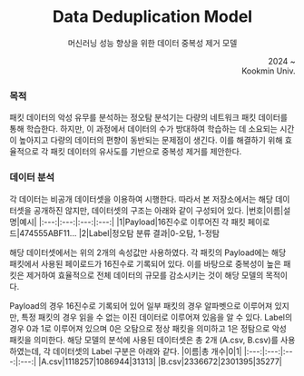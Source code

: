 <div name=header align=center>
<h1>Data Deduplication Model</h1>
<p>
머신러닝 성능 향상을 위한 데이터 중복성 제거 모델
</p>
</div>

<div name=author align=right>
2024 ~ <br>
Kookmin Univ.
</div>

### 목적
패킷 데이터의 악성 유무를 분석하는 정오탐 분석기는 다량의 네트워크 패킷 데이터를 통해 학습한다. 하지만, 이 과정에서 데이터의 수가 방대하여 학습하는 데 소요되는 시간이 높아지고 다량의 데이터의 편향이 동반되는 문제점이 생긴다. 이를 해결하기 위해 효율적으로 각 패킷 데이터의 유사도를 기반으로 중복성 제거를 제안한다.

### 데이터 분석
각 데이터는 비공개 데이터셋을 이용하여 시행한다. 따라서 본 저장소에서는 해당 데이터셋을 공개하진 않지만, 데이터셋의 구조는 아래와 같이 구성되어 있다.
|번호|이름|설명|예시|
|:---:|:---:|:---:|:---:|
|1|Payload|16진수로 이루어진 각 패킷 페이로드|474555ABF11...
|2|Label|정오탐 분류 결과|0-오탐, 1-정탐

해당 데이터셋에서는 위의 2개의 속성값만 사용하였다. 각 패킷의 Payload에는 해당 패킷에서 사용된 페이로드가 16진수로 기록되어 있다. 이를 바탕으로 중복성이 높은 패킷은 제거하여 효율적으로 전체 데이터의 규모를 감소시키는 것이 해당 모델의 목적이다.

Payload의 경우 16진수로 기록되어 있어 일부 패킷의 경우 알파벳으로 이루어져 있지만, 특정 패킷의 경우 읽을 수 없는 이진 데이터로 이루어져 있음을 알 수 있다.
Label의 경우 0과 1로 이루어져 있으며 0은 오탐으로 정상 패킷을 의미하고 1은 정탐으로 악성 패킷을 의미한다. 해당 모델의 분석에 사용된 데이터셋은 총 2개 (A.csv, B.csv)를 사용하였는데, 각 데이터셋의 Label 구분은 아래와 같다.
|이름|총 개수|0|1|
|:---:|:---:|:---:|:---:|
|A.csv|1118257|1086944|31313|
|B.csv|2336672|2301395|35277|

